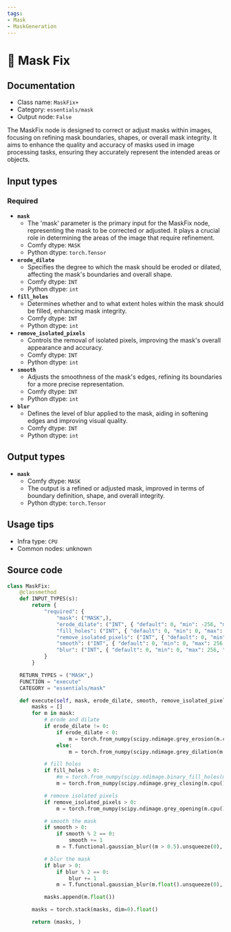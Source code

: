 ```yaml
---
tags:
- Mask
- MaskGeneration
---
```


# 🔧 Mask Fix
## Documentation
- Class name: `MaskFix+`
- Category: `essentials/mask`
- Output node: `False`

The MaskFix node is designed to correct or adjust masks within images, focusing on refining mask boundaries, shapes, or overall mask integrity. It aims to enhance the quality and accuracy of masks used in image processing tasks, ensuring they accurately represent the intended areas or objects.
## Input types
### Required
- **`mask`**
    - The 'mask' parameter is the primary input for the MaskFix node, representing the mask to be corrected or adjusted. It plays a crucial role in determining the areas of the image that require refinement.
    - Comfy dtype: `MASK`
    - Python dtype: `torch.Tensor`
- **`erode_dilate`**
    - Specifies the degree to which the mask should be eroded or dilated, affecting the mask's boundaries and overall shape.
    - Comfy dtype: `INT`
    - Python dtype: `int`
- **`fill_holes`**
    - Determines whether and to what extent holes within the mask should be filled, enhancing mask integrity.
    - Comfy dtype: `INT`
    - Python dtype: `int`
- **`remove_isolated_pixels`**
    - Controls the removal of isolated pixels, improving the mask's overall appearance and accuracy.
    - Comfy dtype: `INT`
    - Python dtype: `int`
- **`smooth`**
    - Adjusts the smoothness of the mask's edges, refining its boundaries for a more precise representation.
    - Comfy dtype: `INT`
    - Python dtype: `int`
- **`blur`**
    - Defines the level of blur applied to the mask, aiding in softening edges and improving visual quality.
    - Comfy dtype: `INT`
    - Python dtype: `int`
## Output types
- **`mask`**
    - Comfy dtype: `MASK`
    - The output is a refined or adjusted mask, improved in terms of boundary definition, shape, and overall integrity.
    - Python dtype: `torch.Tensor`
## Usage tips
- Infra type: `CPU`
- Common nodes: unknown


## Source code
```python
class MaskFix:
    @classmethod
    def INPUT_TYPES(s):
        return {
            "required": {
                "mask": ("MASK",),
                "erode_dilate": ("INT", { "default": 0, "min": -256, "max": 256, "step": 1, }),
                "fill_holes": ("INT", { "default": 0, "min": 0, "max": 128, "step": 1, }),
                "remove_isolated_pixels": ("INT", { "default": 0, "min": 0, "max": 32, "step": 1, }),
                "smooth": ("INT", { "default": 0, "min": 0, "max": 256, "step": 1, }),
                "blur": ("INT", { "default": 0, "min": 0, "max": 256, "step": 1, }),
            }
        }

    RETURN_TYPES = ("MASK",)
    FUNCTION = "execute"
    CATEGORY = "essentials/mask"

    def execute(self, mask, erode_dilate, smooth, remove_isolated_pixels, blur, fill_holes):
        masks = []
        for m in mask:
            # erode and dilate
            if erode_dilate != 0:
                if erode_dilate < 0:
                    m = torch.from_numpy(scipy.ndimage.grey_erosion(m.cpu().numpy(), size=(-erode_dilate, -erode_dilate)))
                else:
                    m = torch.from_numpy(scipy.ndimage.grey_dilation(m.cpu().numpy(), size=(erode_dilate, erode_dilate)))

            # fill holes
            if fill_holes > 0:
                #m = torch.from_numpy(scipy.ndimage.binary_fill_holes(m.cpu().numpy(), structure=np.ones((fill_holes,fill_holes)))).float()
                m = torch.from_numpy(scipy.ndimage.grey_closing(m.cpu().numpy(), size=(fill_holes, fill_holes)))

            # remove isolated pixels
            if remove_isolated_pixels > 0:
                m = torch.from_numpy(scipy.ndimage.grey_opening(m.cpu().numpy(), size=(remove_isolated_pixels, remove_isolated_pixels)))

            # smooth the mask
            if smooth > 0:
                if smooth % 2 == 0:
                    smooth += 1
                m = T.functional.gaussian_blur((m > 0.5).unsqueeze(0), smooth).squeeze(0)

            # blur the mask
            if blur > 0:
                if blur % 2 == 0:
                    blur += 1
                m = T.functional.gaussian_blur(m.float().unsqueeze(0), blur).squeeze(0)

            masks.append(m.float())

        masks = torch.stack(masks, dim=0).float()

        return (masks, )

```
